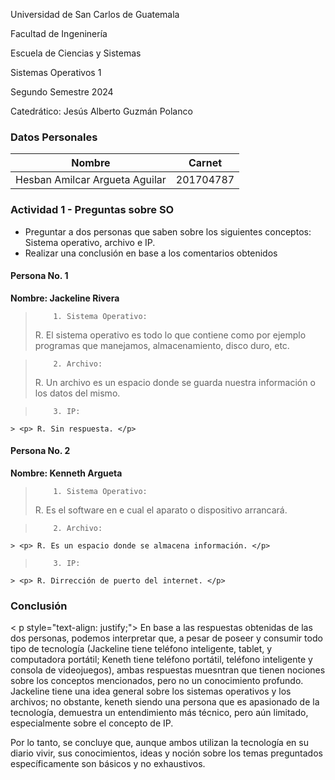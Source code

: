 <p> Universidad de San Carlos de Guatemala </p>
<p> Facultad de Ingeninería </p> 
<p> Escuela de Ciencias y Sistemas </p>
<p> Sistemas Operativos 1 </p>
<p> Segundo Semestre 2024 </p>
<p> Catedrático: Jesús Alberto Guzmán Polanco </p>


### Datos Personales
Nombre                              | Carnet
----------------------------------- | -------------
Hesban Amilcar Argueta Aguilar      | 201704787

### Actividad 1 - Preguntas sobre SO

- Preguntar a dos personas que saben sobre los siguientes conceptos:     Sistema operativo, archivo e IP.
- Realizar una conclusión en base a los comentarios obtenidos

#### Persona No. 1

**Nombre: Jackeline Rivera**

>         1. Sistema Operativo: 
   >  <p> R. El sistema operativo es todo lo que contiene como por ejemplo programas que manejamos, almacenamiento, disco duro, etc. </p>
   
>         2. Archivo: 
   >  <p> R. Un archivo es un espacio donde se guarda nuestra información o los datos del mismo. </p>
   
>         3. IP: 
    > <p> R. Sin respuesta. </p>

#### Persona No. 2

**Nombre: Kenneth Argueta**

>         1. Sistema Operativo:  
  >   <p> R. Es el software en e cual el aparato o dispositivo arrancará. </p>
   
>         2. Archivo: 
    > <p> R. Es un espacio donde se almacena información. </p>
   
>         3. IP: 
    > <p> R. Dirrección de puerto del internet. </p>

### Conclusión
< p style="text-align: justify;">
En base a las respuestas obtenidas de las dos personas, podemos interpretar que, a pesar de poseer y consumir todo tipo de tecnología (Jackeline tiene teléfono inteligente, tablet, y computadora portátil; Keneth tiene teléfono portátil, teléfono inteligente y consola de videojuegos), ambas respuestas muesntran que tienen nociones sobre los conceptos mencionados, pero no un conocimiento profundo. Jackeline tiene una idea general sobre los sistemas operativos y los archivos; no obstante, keneth siendo una persona que es apasionado de la tecnología, demuestra un entendimiento más técnico, pero aún limitado, especialmente sobre el concepto de IP.

Por lo tanto, se concluye que, aunque ambos utilizan la tecnología en su diario vivir, sus conocimientos, ideas y noción sobre los temas preguntados específicamente son básicos y no exhaustivos.
</p>
